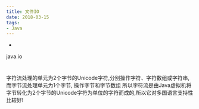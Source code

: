 ```yaml
---
title: 文件IO
date: 2018-03-15
tags:
- Java
---
```


<!-- TOC -->

- [](#)

<!-- /TOC -->

java.io


# 


字符流处理的单元为2个字节的Unicode字符,分别操作字符、字符数组或字符串,而字节流处理单元为1个字节, 操作字节和字节数组
所以字符流是由Java虚拟机将字节转化为2个字节的Unicode字符为单位的字符而成的,所以它对多国语言支持性比较好!
